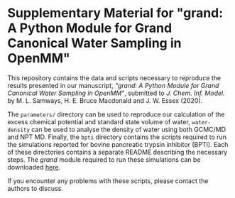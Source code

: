 # Supplementary Material for "grand: A Python Module for Grand Canonical Water Sampling in OpenMM"

This repository contains the data and scripts necessary to reproduce the 
results presented in our manuscript, _"grand: A Python Module for Grand Canonical
Water Sampling in OpenMM"_, submitted to _J. Chem. Inf. Model._
by M. L. Samways, H. E. Bruce Macdonald and J. W. Essex (2020).

The `parameters/` directory can be used to reproduce our calculation of the excess
chemical potential and standard state volume of water, `water-density` can be
used to analyse the density of water using both GCMC/MD and NPT MD.
Finally, the `bpti` directory contains the scripts required to run the simulations
reported for bovine pancreatic trypsin inhibitor (BPTI).
Each of these directories contains a separate README describing the necessary
steps.
The _grand_ module required to run these simulations can be downloaded 
[here](https://github.com/essex-lab/grand).

If you encounter any problems with these scripts, please contact the authors to
discuss.

